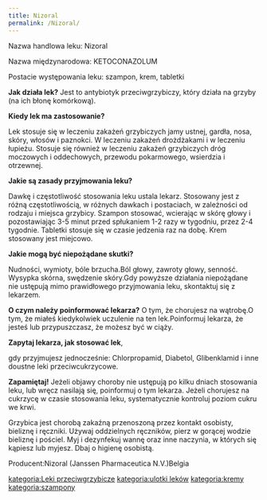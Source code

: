 ```yaml
---
title: Nizoral
permalink: /Nizoral/
---
```


Nazwa handlowa leku: Nizoral

Nazwa międzynarodowa: KETOCONAZOLUM

Postacie występowania leku: szampon, krem, tabletki

**Jak działa lek?** Jest to antybiotyk przeciwgrzybiczy, który działa na grzyby (na ich błonę komórkową).

**Kiedy lek ma zastosowanie?**

Lek stosuje się w leczeniu zakażeń grzybiczych jamy ustnej, gardła, nosa, skóry, włosów i paznokci. W leczeniu zakażeń drożdżakami i w leczeniu łupieżu. Stosuje się również w leczeniu zakażeń grzybiczych dróg moczowych i oddechowych, przewodu pokarmowego, wsierdzia i otrzewnej.

**Jakie są zasady przyjmowania leku?**

Dawkę i częstotliwość stosowania leku ustala lekarz. Stosowany jest z różną częstotliwością, w różnych dawkach i postaciach, w zależności od rodzaju i miejsca grzybicy. Szampon stosować, wcierając w skórę głowy i pozostawiając 3-5 minut przed spłukaniem 1-2 razy w tygodniu, przez 2-4 tygodnie. Tabletki stosuje się w czasie jedzenia raz na dobę. Krem stosowany jest miejcowo.

**Jakie mogą być niepożądane skutki?**

Nudności, wymioty, bóle brzucha.Ból głowy, zawroty głowy, senność. Wysypka skórna, swędzenie skóry.Gdy powyższe działania niepożądane nie ustępują mimo prawidłowego przyjmowania leku, skontaktuj się z lekarzem.

**O czym należy poinformować lekarza?** O tym, że chorujesz na wątrobę.O tym, że miałeś kiedykolwiek uczulenie na ten lek.Poinformuj lekarza, że jesteś lub przypuszczasz, że możesz być w ciąży.

**Zapytaj lekarza, jak stosować lek**,

gdy przyjmujesz jednocześnie: Chlorpropamid, Diabetol, Glibenklamid i inne doustne leki przeciwcukrzycowe.

**Zapamiętaj!** Jeżeli objawy choroby nie ustępują po kilku dniach stosowania leku, lub wręcz nasilają się, poinformuj o tym lekarza. Jeżeli chorujesz na cukrzycę w czasie stosowania leku, systematycznie kontroluj poziom cukru we krwi.

Grzybica jest chorobą zakaźną przenoszoną przez kontakt osobisty, bieliznę i ręczniki. Używaj oddzielnych ręczników, pierz w gorącej wodzie bieliznę i pościel. Myj i dezynfekuj wannę oraz inne naczynia, w których się kąpiesz lub myjesz. Dbaj o higienę osobistą.

Producent:Nizoral (Janssen Pharmaceutica N.V.)Belgia

[kategoria:Leki przeciwgrzybicze](/atopedia/kategoria:Leki_przeciwgrzybicze "wikilink") [kategoria:ulotki leków](/atopedia/kategoria:ulotki_leków "wikilink") [kategoria:kremy](/atopedia/kategoria:kremy "wikilink") [kategoria:szampony](/atopedia/kategoria:szampony "wikilink")